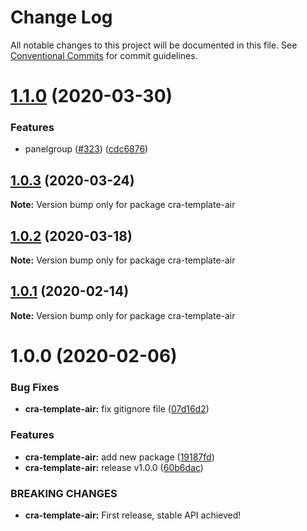 # Change Log

All notable changes to this project will be documented in this file.
See [Conventional Commits](https://conventionalcommits.org) for commit guidelines.

# [1.1.0](https://github.com/RWS-NL/air-node-packages/compare/cra-template-air@1.0.3...cra-template-air@1.1.0) (2020-03-30)

### Features

- panelgroup ([#323](https://github.com/RWS-NL/air-node-packages/issues/323)) ([cdc6876](https://github.com/RWS-NL/air-node-packages/commit/cdc68765e9a4ebbdb990d7c47ee67d113ccb03eb))

## [1.0.3](https://github.com/RWS-NL/air-node-packages/compare/cra-template-air@1.0.2...cra-template-air@1.0.3) (2020-03-24)

**Note:** Version bump only for package cra-template-air

## [1.0.2](https://github.com/RWS-NL/air-node-packages/compare/cra-template-air@1.0.1...cra-template-air@1.0.2) (2020-03-18)

**Note:** Version bump only for package cra-template-air

## [1.0.1](https://github.com/RWS-NL/air-node-packages/compare/cra-template-air@1.0.0...cra-template-air@1.0.1) (2020-02-14)

**Note:** Version bump only for package cra-template-air

# 1.0.0 (2020-02-06)

### Bug Fixes

- **cra-template-air:** fix gitignore file ([07d16d2](https://github.com/RWS-NL/air-node-packages/commit/07d16d265ba8929e864ecae766186e58323ad8d4))

### Features

- **cra-template-air:** add new package ([19187fd](https://github.com/RWS-NL/air-node-packages/commit/19187fdddaced43660b6562b46c2548c32cd24dc))
- **cra-template-air:** release v1.0.0 ([60b6dac](https://github.com/RWS-NL/air-node-packages/commit/60b6dac5294b722278652bea413e66a8d33bfe4c))

### BREAKING CHANGES

- **cra-template-air:** First release, stable API achieved!

